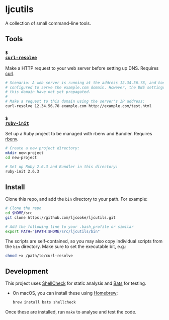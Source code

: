 # ljcutils

A collection of small command-line tools.

## Tools

### <code>$ <a href="bin/curl-resolve">curl-resolve</a></code>

Make a HTTP request to your web server before setting up DNS.
Requires [curl][].

```sh
# Scenario: A web server is running at the address 12.34.56.78, and has been
# configured to serve the example.com domain. However, the DNS settings for
# this domain have not yet propagated.
#
# Make a request to this domain using the server's IP address:
curl-resolve 12.34.56.78 example.com http://example.com/test.html
```

### <code>$ <a href="bin/ruby-init">ruby-init</a></code>

Set up a Ruby project to be managed with rbenv and Bundler.
Requires [rbenv][].

```sh
# Create a new project directory:
mkdir new-project
cd new-project

# Set up Ruby 2.6.3 and Bundler in this directory:
ruby-init 2.6.3
```

## Install

Clone this repo, and add the `bin` directory to your path. For example:

```sh
# Clone the repo
cd $HOME/src
git clone https://github.com/ljcooke/ljcutils.git

# Add the following line to your .bash_profile or similar
export PATH="$PATH:$HOME/src/ljcutils/bin"
```

The scripts are self-contained, so you may also copy individual scripts from
the `bin` directory. Make sure to set the executable bit, e.g.:

```sh
chmod +x /path/to/curl-resolve
```

## Development

This project uses [ShellCheck](https://www.shellcheck.net/) for static analysis
and [Bats](https://github.com/sstephenson/bats) for testing.

- On macOS, you can install these using [Homebrew](https://brew.sh/):

  ```sh
  brew install bats shellcheck
  ```

Once these are installed, run `make` to analyse and test the code.

[curl]: https://curl.haxx.se/
[rbenv]: https://github.com/rbenv/rbenv
